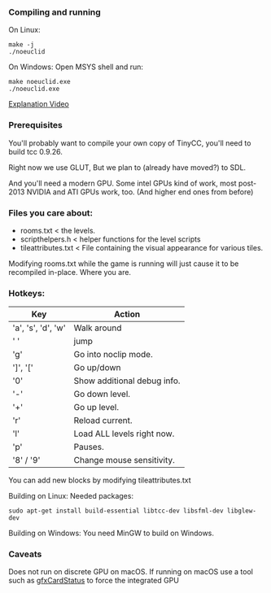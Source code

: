 ### Compiling and running
On Linux:
```
make -j
./noeuclid
```

On Windows:
Open MSYS shell and run:
```
make noeuclid.exe
./noeuclid.exe
```
[Explanation Video](https://www.youtube.com/watch?v=tl40xidKF-4)

### Prerequisites

You'll probably want to compile your own copy of TinyCC, you'll need to build tcc 0.9.26.

Right now we use GLUT, But we plan to (already have moved?) to SDL.

And you'll need a modern GPU.  Some intel GPUs kind of work, most post-2013 NVIDIA and ATI GPUs work, too.  (And higher end ones from before)

### Files you care about:

* rooms.txt < the levels.
* scripthelpers.h < helper functions for the level scripts
* tileattributes.txt < File containing the visual appearance for various tiles.

Modifying rooms.txt while the game is running will just cause it to be recompiled in-place.  Where you are.

### Hotkeys:

 Key | Action
-----|---
 'a', 's', 'd', 'w' | Walk around
' ' | jump
'g' | Go into noclip mode.
']', '[' | Go up/down
'0' | Show additional debug info.
|'-' | Go down level.
'+' | Go up level.
'r' | Reload current.
'l' | Load ALL levels right now.
'p' | Pauses.
'8' / '9' | Change mouse sensitivity.

You can add new blocks by modifying tileattributes.txt


Building on Linux:
Needed packages:

    sudo apt-get install build-essential libtcc-dev libsfml-dev libglew-dev

Building on Windows:
You need MinGW to build on Windows.

### Caveats

Does not run on discrete GPU on macOS.
If running on macOS use a tool such as [gfxCardStatus](https://gfx.io/) to force the integrated GPU
